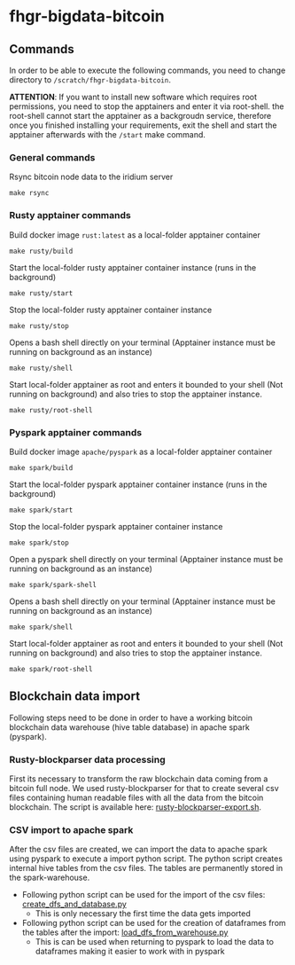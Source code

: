 # fhgr-bigdata-bitcoin
## Commands
In order to be able to execute the following commands, you need to change directory to `/scratch/fhgr-bigdata-bitcoin`.

**ATTENTION**: If you want to install new software which requires root permissions, you need to stop the apptainers and enter it via root-shell. the root-shell cannot start the apptainer as a backgroudn service, therefore once you finished installing your requirements, exit the shell and start the apptainer afterwards with the `/start` make command.

### General commands
Rsync bitcoin node data to the iridium server
```
make rsync
```
### Rusty apptainer commands
Build docker image `rust:latest` as a local-folder apptainer container
```
make rusty/build
```
     
Start the local-folder rusty apptainer container instance (runs in the background)
```
make rusty/start
``` 
  
Stop the local-folder rusty apptainer container instance
```
make rusty/stop
```
  
Opens a bash shell directly on your terminal (Apptainer instance must be running on background as an instance)
```
make rusty/shell
```
  
Start local-folder apptainer as root and enters it bounded to your shell (Not running on background) and also tries to stop the apptainer instance.
```
make rusty/root-shell
```

### Pyspark apptainer commands
Build docker image `apache/pyspark` as a local-folder apptainer container
```
make spark/build
```
     
Start the local-folder pyspark apptainer container instance (runs in the background)
```
make spark/start
``` 
  
Stop the local-folder pyspark apptainer container instance
```
make spark/stop
```
  
Open a pyspark shell directly on your terminal (Apptainer instance must be running on background as an instance)
```
make spark/spark-shell
```
  
Opens a bash shell directly on your terminal (Apptainer instance must be running on background as an instance)
```
make spark/shell
```
  
Start local-folder apptainer as root and enters it bounded to your shell (Not running on background) and also tries to stop the apptainer instance.
```
make spark/root-shell
```

## Blockchain data import
Following steps need to be done in order to have a working bitcoin blockchain data warehouse (hive table database) in apache spark (pyspark).

### Rusty-blockparser data processing
First its necessary to transform the raw blockchain data coming from a bitcoin full node.
We used rusty-blockparser for that to create several csv files containing human readable files with all the data from the bitcoin blockchain.
The script is available here: [rusty-blockparser-export.sh](./scripts/rusty-blockparser-export.sh).

### CSV import to apache spark
After the csv files are created, we can import the data to apache spark using pyspark to execute a import python script.
The python script creates internal hive tables from the csv files.
The tables are permanently stored in the spark-warehouse.
- Following python script can be used for the import of the csv files: [create_dfs_and_database.py](./scripts/spark_data_warehouse/create_dfs_and_database.py)
     - This is only necessary the first time the data gets imported
- Following python script can be used for the creation of dataframes from the tables after the import: [load_dfs_from_warehouse.py](./scripts/spark_data_warehouse/load_dfs_from_warehouse.py)
     - This is can be used when returning to pyspark to load the data to dataframes making it easier to work with in pyspark
